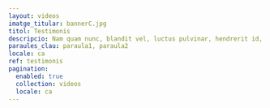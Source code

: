 ```yaml
---
layout: videos
imatge_titular: bannerC.jpg
titol: Testimonis
descripcio: Nam quam nunc, blandit vel, luctus pulvinar, hendrerit id, lorem.
paraules_clau: paraula1, paraula2
locale: ca
ref: testimonis
pagination:
  enabled: true
  collection: videos
  locale: ca
---
```

